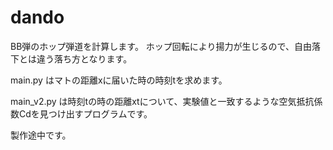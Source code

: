 # dando
BB弾のホップ弾道を計算します。
ホップ回転により揚力が生じるので、自由落下とは違う落ち方となります。

main.py はマトの距離xに届いた時の時刻tを求めます。

main_v2.py は時刻tの時の距離xtについて、実験値と一致するような空気抵抗係数Cdを見つけ出すプログラムです。

製作途中です。